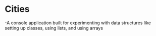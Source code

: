 # Cities

-A console application built for experimenting with data structures like setting up classes, using lists, and using arrays
